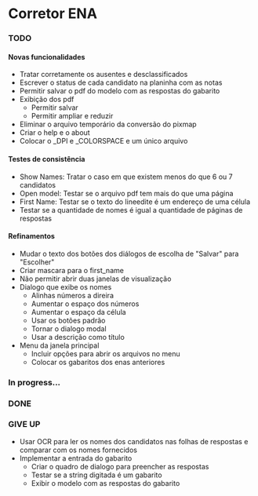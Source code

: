 
# Corretor ENA

### TODO

#### Novas funcionalidades

- Tratar corretamente os ausentes e desclassificados
- Escrever o status de cada candidato na planinha com as notas
- Permitir salvar o pdf do modelo com as respostas do gabarito
- Exibição dos pdf
  - Permitir salvar
  - Permitir ampliar e reduzir
- Eliminar o arquivo temporário da conversão do pixmap
- Criar o help e o about
- Colocar o _DPI e _COLORSPACE e um único arquivo

#### Testes de consistência

- Show Names: Tratar o caso em que existem menos do que 6 ou 7 candidatos
- Open model: Testar se o arquivo pdf tem mais do que uma página
- First Name: Testar se o texto do lineedite é um endereço de uma célula
- Testar se a quantidade de nomes é igual a quantidade de páginas de respostas

#### Refinamentos

- Mudar o texto dos botões dos diálogos de escolha de "Salvar" para "Escolher"
- Criar mascara para o first_name
- Não permitir abrir duas janelas de visualização
- Dialogo que exibe os nomes
  - Alinhas números a direira
  - Aumentar o espaço dos números
  - Aumentar o espaço da célula
  - Usar os botões padrão
  - Tornar o dialogo modal
  - Usar a descrição como título
- Menu da janela principal
  - Incluir opções para abrir os arquivos no menu
  - Colocar os gabaritos dos enas anteriores

### In progress...

### DONE

### GIVE UP

- Usar OCR para ler os nomes dos candidatos nas folhas de respostas e comparar com os nomes fornecidos
- Implementar a entrada do gabarito
  - Criar o quadro de dialogo para preencher as respostas
  - Testar se a string digitada é um gabarito
  - Exibir o modelo com as respostas do gabarito
